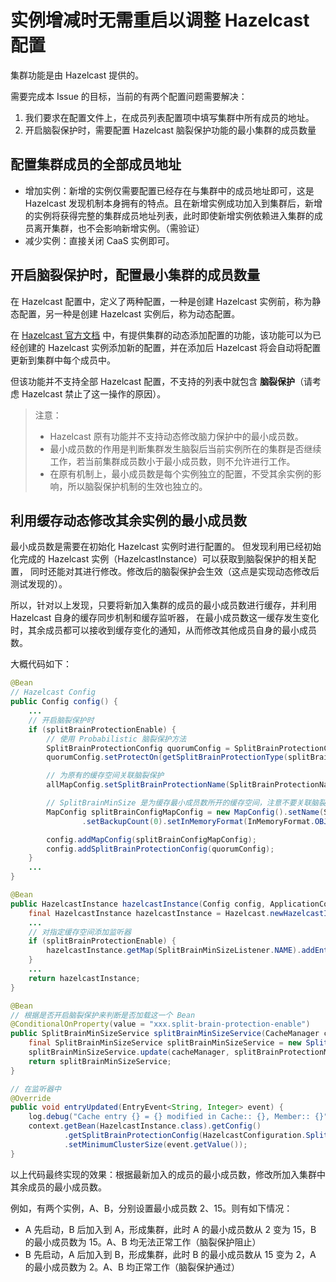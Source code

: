 # 实例增减时无需重启以调整 Hazelcast 配置

集群功能是由 Hazelcast 提供的。

需要完成本 Issue 的目标，当前的有两个配置问题需要解决：
1. 我们要求在配置文件上，在成员列表配置项中填写集群中所有成员的地址。
2. 开启脑裂保护时，需要配置 Hazelcast 脑裂保护功能的最小集群的成员数量

## 配置集群成员的全部成员地址

- 增加实例：新增的实例仅需要配置已经存在与集群中的成员地址即可，这是 Hazelcast 发现机制本身拥有的特点。且在新增实例成功加入到集群后，新增的实例将获得完整的集群成员地址列表，此时即使新增实例依赖进入集群的成员离开集群，也不会影响新增实例。（需验证）
- 减少实例：直接关闭 CaaS 实例即可。

## 开启脑裂保护时，配置最小集群的成员数量

在 Hazelcast 配置中，定义了两种配置，一种是创建 Hazelcast 实例前，称为静态配置，另一种是创建 Hazelcast 实例后，称为动态配置。

在 [Hazelcast 官方文档](https://docs.hazelcast.org/docs/latest/manual/html-single/#dynamically-adding-data-structure-configuration-on-a-cluster) 中，有提供集群的动态添加配置的功能，该功能可以为已经创建的 Hazelcast 实例添加新的配置，并在添加后 Hazelcast 将会自动将配置更新到集群中每个成员中。

但该功能并不支持全部 Hazelcast 配置，不支持的列表中就包含 **脑裂保护**（请考虑 Hazelcast 禁止了这一操作的原因）。

> 注意：
> - Hazelcast 原有功能并不支持动态修改脑力保护中的最小成员数。
> - 最小成员数的作用是判断集群发生脑裂后当前实例所在的集群是否继续工作，若当前集群成员数小于最小成员数，则不允许进行工作。
> - 在原有机制上，最小成员数是每个实例独立的配置，不受其余实例的影响，所以脑裂保护机制的生效也独立的。

## 利用缓存动态修改其余实例的最小成员数

最小成员数是需要在初始化 Hazelcast 实例时进行配置的。
但发现利用已经初始化完成的 Hazelcast 实例（HazelcastInstance）可以获取到脑裂保护的相关配置，
同时还能对其进行修改。修改后的脑裂保护会生效（这点是实现动态修改后测试发现的）。

所以，针对以上发现，只要将新加入集群的成员的最小成员数进行缓存，并利用 Hazelcast 自身的缓存同步机制和缓存监听器，
在最小成员数这一缓存发生变化时，其余成员都可以接收到缓存变化的通知，从而修改其他成员自身的最小成员数。

大概代码如下：
```java
@Bean
// Hazelcast Config
public Config config() {
    ...
    // 开启脑裂保护时
    if (splitBrainProtectionEnable) {
        // 使用 Probabilistic 脑裂保护方法
        SplitBrainProtectionConfig quorumConfig = SplitBrainProtectionConfig.newProbabilisticSplitBrainProtectionConfigBuilder(SplitBrainProtectionName, splitBrainProtectionMinSize).enabled(true).build();
        quorumConfig.setProtectOn(getSplitBrainProtectionType(splitBrainProtectionType));

        // 为原有的缓存空间关联脑裂保护
        allMapConfig.setSplitBrainProtectionName(SplitBrainProtectionName);

        // SplitBrainMinSize 是为缓存最小成员数所开的缓存空间，注意不要关联脑裂保护，否则脑裂保护同样会阻止缓存最小成员数的操作
        MapConfig splitBrainConfigMapConfig = new MapConfig().setName(SplitBrainMinSizeListener.NAME)
                .setBackupCount(0).setInMemoryFormat(InMemoryFormat.OBJECT).setMergePolicyConfig(mergePolicyConfig);

        config.addMapConfig(splitBrainConfigMapConfig);
        config.addSplitBrainProtectionConfig(quorumConfig);
    }
    ...
}

@Bean
public HazelcastInstance hazelcastInstance(Config config, ApplicationContext context) {
    final HazelcastInstance hazelcastInstance = Hazelcast.newHazelcastInstance(config);
    ...
    // 对指定缓存空间添加监听器
    if (splitBrainProtectionEnable) {
        hazelcastInstance.getMap(SplitBrainMinSizeListener.NAME).addEntryListener(new SplitBrainMinSizeListener(context), true);
    }
    ...
    return hazelcastInstance;
}

@Bean
// 根据是否开启脑裂保护来判断是否加载这一个 Bean
@ConditionalOnProperty(value = "xxx.split-brain-protection-enable")
public SplitBrainMinSizeService splitBrainMinSizeService(CacheManager cacheManager) {
    final SplitBrainMinSizeService splitBrainMinSizeService = new SplitBrainMinSizeService();
    splitBrainMinSizeService.update(cacheManager, splitBrainProtectionMinSize);
    return splitBrainMinSizeService;
}

// 在监听器中
@Override
public void entryUpdated(EntryEvent<String, Integer> event) {
    log.debug("Cache entry {} = {} modified in Cache:: {}, Member:: {}", event.getKey(), event.getValue(), event.getName(), event.getMember());
    context.getBean(HazelcastInstance.class).getConfig()
            .getSplitBrainProtectionConfig(HazelcastConfiguration.SplitBrainProtectionName)
            .setMinimumClusterSize(event.getValue());
}
```

以上代码最终实现的效果：根据最新加入的成员的最小成员数，修改所加入集群中其余成员的最小成员数。

例如，有两个实例，A、B，分别设置最小成员数 2、15。则有如下情况：
- A 先启动，B 后加入到 A，形成集群，此时 A 的最小成员数从 2 变为 15，B 的最小成员数为 15。A、B 均无法正常工作（脑裂保护阻止）
- B 先启动，A 后加入到 B，形成集群，此时 B 的最小成员数从 15 变为 2，A 的最小成员数为 2。A、B 均正常工作（脑裂保护通过）